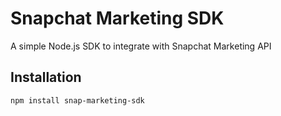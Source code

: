 # Snapchat Marketing SDK

A simple Node.js SDK to integrate with Snapchat Marketing API

## Installation
```sh
npm install snap-marketing-sdk
